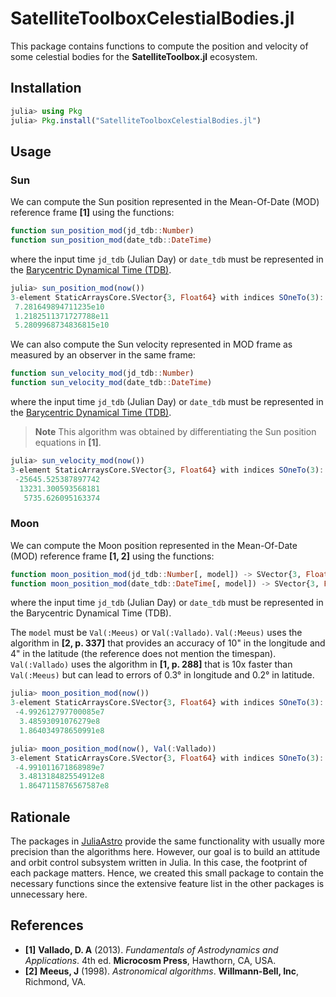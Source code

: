 SatelliteToolboxCelestialBodies.jl
==================================

This package contains functions to compute the position and velocity of some celestial
bodies for the **SatelliteToolbox.jl** ecosystem.

## Installation

```julia
julia> using Pkg
julia> Pkg.install("SatelliteToolboxCelestialBodies.jl")
```

## Usage

### Sun

We can compute the Sun position represented in the Mean-Of-Date (MOD) reference frame
**[1]** using the functions:

```julia
function sun_position_mod(jd_tdb::Number)
function sun_position_mod(date_tdb::DateTime)
```

where the input time `jd_tdb` (Julian Day) or `date_tdb` must be represented in the
[Barycentric Dynamical Time (TDB)](https://en.wikipedia.org/wiki/Barycentric_Dynamical_Time).

```julia
julia> sun_position_mod(now())
3-element StaticArraysCore.SVector{3, Float64} with indices SOneTo(3):
 7.281649894711235e10
 1.2182511371727788e11
 5.2809968734836815e10
```

We can also compute the Sun velocity represented in MOD frame as measured by an observer in
the same frame:

```julia
function sun_velocity_mod(jd_tdb::Number)
function sun_velocity_mod(date_tdb::DateTime)
```

where the input time `jd_tdb` (Julian Day) or `date_tdb` must be represented in the
[Barycentric Dynamical Time (TDB)](https://en.wikipedia.org/wiki/Barycentric_Dynamical_Time).

> **Note**
> This algorithm was obtained by differentiating the Sun position equations in **[1]**.

```julia
julia> sun_velocity_mod(now())
3-element StaticArraysCore.SVector{3, Float64} with indices SOneTo(3):
 -25645.525387897742
  13231.300593568181
   5735.626095163374
```

### Moon

We can compute the Moon position represented in the Mean-Of-Date (MOD) reference frame
**[1, 2]** using the functions:

``` julia
function moon_position_mod(jd_tdb::Number[, model]) -> SVector{3, Float64}
function moon_position_mod(date_tdb::DateTime[, model]) -> SVector{3, Float64}
```

where the input time `jd_tdb` (Julian Day) or `date_tdb` must be represented in the
Barycentric Dynamical Time (TDB).

The `model` must be `Val(:Meeus)` or `Val(:Vallado)`. `Val(:Meeus)` uses the algorithm in
**[2, p. 337]** that provides an accuracy of 10" in the longitude and 4" in the latitude
(the reference does not mention the timespan). `Val(:Vallado)` uses the algorithm in
**[1, p. 288]** that is 10x faster than `Val(:Meeus)` but can lead to errors of 0.3° in
longitude and 0.2° in latitude.

```julia
julia> moon_position_mod(now())
3-element StaticArraysCore.SVector{3, Float64} with indices SOneTo(3):
 -4.992612797700085e7
  3.48593091076279e8
  1.864034978650991e8

julia> moon_position_mod(now(), Val(:Vallado))
3-element StaticArraysCore.SVector{3, Float64} with indices SOneTo(3):
 -4.991011671868989e7
  3.481318482554912e8
  1.8647115876567587e8
```

## Rationale

The packages in [JuliaAstro](https://github.com/JuliaAstro) provide the same functionality
with usually more precision than the algorithms here. However, our goal is to build an
attitude and orbit control subsystem written in Julia. In this case, the footprint of each
package matters. Hence, we created this small package to contain the necessary functions
since the extensive feature list in the other packages is unnecessary here.

## References

- **[1]** **Vallado, D. A** (2013). *Fundamentals of Astrodynamics and Applications*. 4th
  ed. **Microcosm Press**, Hawthorn, CA, USA.
- **[2]** **Meeus, J** (1998). *Astronomical algorithms*. **Willmann-Bell, Inc**, Richmond, VA.
